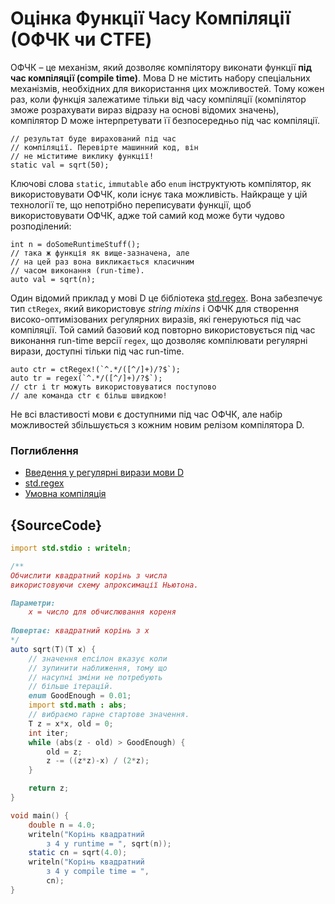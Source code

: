 # Оцінка Функції Часу Компіляції (ОФЧК чи CTFE)

ОФЧК – це механізм, який дозволяє компілятору виконати функції
**під час компіляції (compile time)**.
Мова D не містить набору спеціальних механізмів, необхідних для
використання цих можливостей. Тому кожен раз, коли функція залежатиме
тільки від часу компіляції (компілятор зможе розрахувати вираз відразу
на основі відомих значень), компілятор D може інтерпретувати її
безпосередньо під час компіляції.

    // результат буде вирахований під час
    // компіляції. Перевірте машинний код, він
    // не міститиме виклику функції!
    static val = sqrt(50);

Ключові слова `static`, `immutable` або `enum` інструктують компілятор,
як використовувати ОФЧК, коли існує така можливість. Найкраще у цій
технології те, що непотрібно переписувати функції, щоб використовувати
ОФЧК, адже той самий код може бути чудово розподілений:

    int n = doSomeRuntimeStuff();
    // така ж функція як вище-зазначена, але
    // на цей раз вона викликається класичним
    // часом виконання (run-time).
    auto val = sqrt(n);

Один відомий приклад у мові D це бібліотека [std.regex](https://dlang.org/phobos/std_regex.html).
Вона забезпечує тип `ctRegex`, який використовує *string mixins* і ОФЧК
для створення високо-оптимізованих регулярних виразів, які генеруються
під час компіляції. Той самий базовий код повторно використовується
під час виконання run-time версії `regex`, що дозволяє компілювати
регулярні вирази, доступні тільки під час run-time. 

    auto ctr = ctRegex!(`^.*/([^/]+)/?$`);
    auto tr = regex(`^.*/([^/]+)/?$`);
    // ctr і tr можуть використовуватися поступово
    // але команда ctr є більш швидкою!

Не всі властивості мови є доступними під час ОФЧК, але набір
можливостей збільшується з кожним новим релізом компілятора D.

### Поглиблення

- [Введення у регулярні вирази мови D](https://dlang.org/regular-expression.html)
- [std.regex](https://dlang.org/phobos/std_regex.html)
- [Умовна компіляція](https://dlang.org/spec/version.html)

## {SourceCode}

```d
import std.stdio : writeln;

/**
Обчислити квадратний корінь з числа
використовуючи схему апроксимації Ньютона.

Параметри:
    x = число для обчислювання кореня
    
Повертає: квадратний корінь з x 
*/
auto sqrt(T)(T x) {
    // значення епсілон вказує коли
    // зупинити наближення, тому що
    // насупні зміни не потребують
    // більше ітерацій.
    enum GoodEnough = 0.01;
    import std.math : abs;
    // вибраємо гарне стартове значення.
    T z = x*x, old = 0;
    int iter;
    while (abs(z - old) > GoodEnough) {
        old = z;
        z -= ((z*z)-x) / (2*z);
    }

    return z;
}

void main() {
    double n = 4.0;
    writeln("Корінь квадратний
        з 4 у runtime = ", sqrt(n));
    static cn = sqrt(4.0);
    writeln("Корінь квадратний
        з 4 у compile time = ",
        cn);
}
```
